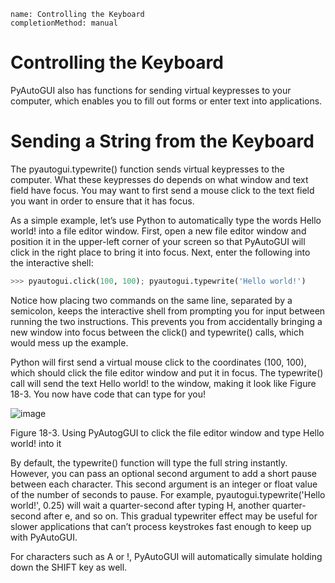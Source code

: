 ```ngMeta
name: Controlling the Keyboard
completionMethod: manual
```
# Controlling the Keyboard
PyAutoGUI also has functions for sending virtual keypresses to your computer, which enables you to fill out forms or enter text into applications.

# Sending a String from the Keyboard
The pyautogui.typewrite() function sends virtual keypresses to the computer. What these keypresses do depends on what window and text field have focus. You may want to first send a mouse click to the text field you want in order to ensure that it has focus.

As a simple example, let’s use Python to automatically type the words Hello world! into a file editor window. First, open a new file editor window and position it in the upper-left corner of your screen so that PyAutoGUI will click in the right place to bring it into focus. Next, enter the following into the interactive shell:

```python
>>> pyautogui.click(100, 100); pyautogui.typewrite('Hello world!')
```
Notice how placing two commands on the same line, separated by a semicolon, keeps the interactive shell from prompting you for input between running the two instructions. This prevents you from accidentally bringing a new window into focus between the click() and typewrite() calls, which would mess up the example.

Python will first send a virtual mouse click to the coordinates (100, 100), which should click the file editor window and put it in focus. The typewrite() call will send the text Hello world! to the window, making it look like Figure 18-3. You now have code that can type for you!

![image](assets/0000108.jpg)

Figure 18-3. Using PyAutogGUI to click the file editor window and type Hello world! into it

By default, the typewrite() function will type the full string instantly. However, you can pass an optional second argument to add a short pause between each character. This second argument is an integer or float value of the number of seconds to pause. For example, pyautogui.typewrite('Hello world!', 0.25) will wait a quarter-second after typing H, another quarter-second after e, and so on. This gradual typewriter effect may be useful for slower applications that can’t process keystrokes fast enough to keep up with PyAutoGUI.

For characters such as A or !, PyAutoGUI will automatically simulate holding down the SHIFT key as well.
